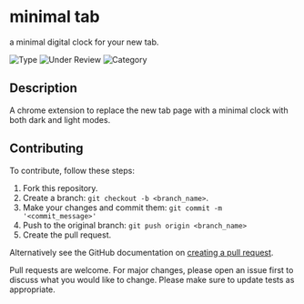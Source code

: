 # minimal tab
a minimal digital clock for your new tab.

![Type](https://img.shields.io/badge/type-chrome%20extension-yellow?style=for-the-badge&logo=google-chrome)
![Under Review](https://img.shields.io/badge/status-Under%20Review-green?style=for-the-badge)
![Category](https://img.shields.io/badge/category-Productivity-blue?style=for-the-badge)

## Description
A chrome extension to replace the new tab page with a minimal clock with both dark and light modes.

## Contributing
To contribute, follow these steps:

1. Fork this repository.
2. Create a branch: `git checkout -b <branch_name>`.
3. Make your changes and commit them: `git commit -m '<commit_message>'`
4. Push to the original branch: `git push origin <branch_name>`
5. Create the pull request.

Alternatively see the GitHub documentation on [creating a pull request](https://help.github.com/en/github/collaborating-with-issues-and-pull-requests/creating-a-pull-request).

Pull requests are welcome. For major changes, please open an issue first to discuss what you would like to change.
Please make sure to update tests as appropriate.
